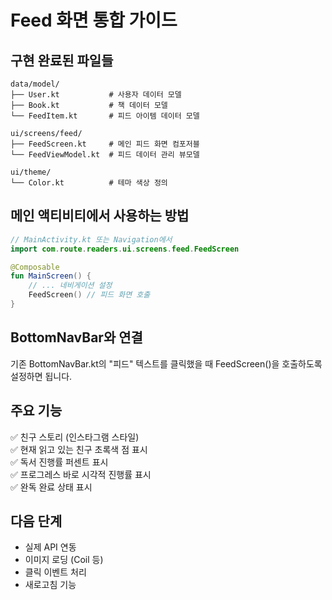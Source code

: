 # Feed 화면 통합 가이드

## 구현 완료된 파일들
```
data/model/
├── User.kt           # 사용자 데이터 모델
├── Book.kt           # 책 데이터 모델  
└── FeedItem.kt       # 피드 아이템 데이터 모델

ui/screens/feed/
├── FeedScreen.kt     # 메인 피드 화면 컴포저블
└── FeedViewModel.kt  # 피드 데이터 관리 뷰모델

ui/theme/
└── Color.kt          # 테마 색상 정의
```

## 메인 액티비티에서 사용하는 방법

```kotlin
// MainActivity.kt 또는 Navigation에서
import com.route.readers.ui.screens.feed.FeedScreen

@Composable
fun MainScreen() {
    // ... 네비게이션 설정
    FeedScreen() // 피드 화면 호출
}
```

## BottomNavBar와 연결
기존 BottomNavBar.kt의 "피드" 텍스트를 클릭했을 때 FeedScreen()을 호출하도록 설정하면 됩니다.

## 주요 기능
✅ 친구 스토리 (인스타그램 스타일)  
✅ 현재 읽고 있는 친구 초록색 점 표시  
✅ 독서 진행률 퍼센트 표시  
✅ 프로그레스 바로 시각적 진행률 표시  
✅ 완독 완료 상태 표시  

## 다음 단계
- 실제 API 연동
- 이미지 로딩 (Coil 등)
- 클릭 이벤트 처리
- 새로고침 기능
